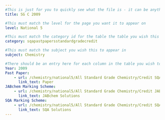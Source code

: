 ```yaml
---
#This is just for you to quickly see what the file is - it can be anything you want
title: SG C 2009

#This must match the level for the page you want it to appear on
level: National 5

#This must match the category id for the table the table you wish this to appear in
category: sqapastpapersstandardgradecredit

#This must match the subject you wish this to appear in
subject: Chemistry

#There should be an entry here for each column in the table you wish to populate:
Year: 2009
Past Paper:
    - url: /chemistry/national5/All Standard Grade Chemistry/Credit SQA PP/Credit SQA PP 2009.pdf
      link_text: Paper
JABchem Marking Scheme:
    - url: /chemistry/national5/All Standard Grade Chemistry/Credit JABchem Msch/2009creditMSch.pdf
      link_text: JABchem Solutions
SQA Marking Scheme:
    - url: /chemistry/national5/All Standard Grade Chemistry/Credit SQA Msch/Credit SQA Msch 2009.pdf
      link_text: SQA Solutions
---
```


